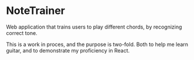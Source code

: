# NoteTrainer
Web application that trains users to play different chords, by recognizing correct tone.

This is a work in proces, and the purpose is two-fold. Both to help me learn guitar, and to demonstrate my proficiency in React. 



